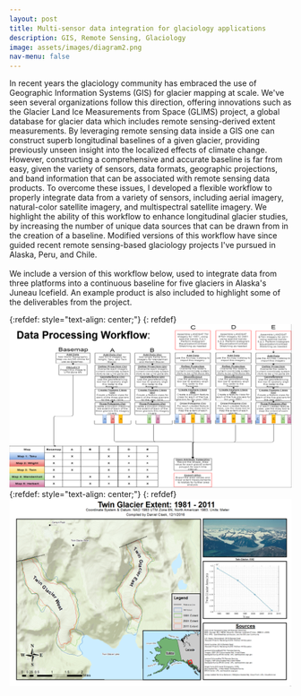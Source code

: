 ```yaml
---
layout: post
title: Multi-sensor data integration for glaciology applications 
description: GIS, Remote Sensing, Glaciology
image: assets/images/diagram2.png
nav-menu: false
---
```


In recent years the glaciology community has embraced the use of Geographic Information Systems (GIS) for glacier mapping at scale. We've seen several organizations follow this direction, offering innovations such as the Glacier Land Ice Measurements from Space (GLIMS) project, a global database for glacier data which includes remote sensing-derived extent measurements. By leveraging remote sensing data inside a GIS one can construct superb longitudinal baselines of a given glacier, providing previously unseen insight into the localized effects of climate change. However, constructing a comprehensive and accurate baseline is far from easy, given the variety of sensors, data formats, geographic projections, and band information that can be associated with remote sensing data products. To overcome these issues, I developed a flexible workflow to properly integrate data from a variety of sensors, including aerial imagery, natural-color satellite imagery, and multispectral satellite imagery. We highlight the ability of this workflow to enhance longitudinal glacier studies, by increasing the number of unique data sources that can be drawn from in the creation of a baseline. Modified versions of this workflow have since guided recent remote sensing-based glaciology projects I've pursued in Alaska, Peru, and Chile.   <br><br>
We include a version of this workflow below, used to integrate data from three platforms into a continuous baseline for five glaciers in Alaska's Juneau Icefield. An example product is also included to highlight some of the deliverables from the project. 

{:refdef: style="text-align: center;"}
{: refdef}
![image1](/assets/images/workflow.png)
<br>
{:refdef: style="text-align: center;"}
{: refdef}
![image2](/assets/images/twin.png)
